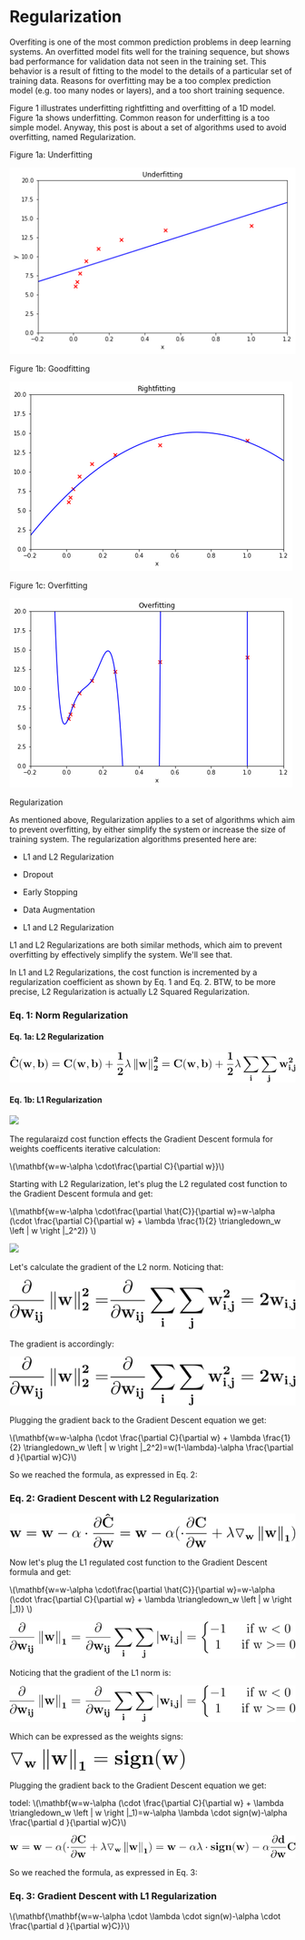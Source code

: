 # Regularization

Overfiting is one of the most common prediction problems in deep learning systems. An overfitted model fits well for the training sequence, but shows bad performance for validation data not seen in the training set. This behavior is a result of fitting to the model to the details of a particular set of training data. Reasons for overfitting may be a too complex prediction model (e.g. too many nodes or layers), and a too short training sequence. 

Figure 1 illustrates underfitting rightfitting and overfitting of a 1D model. Figure 1a shows underfitting. Common reason for underfitting is a too simple model. Anyway, this post is about a set of algorithms used to avoid overfitting, named Regularization.

Figure 1a: Underfitting

![](../assets/images/regularization/underfitting.png)
 
Figure 1b: Goodfitting

![](../assets/images/regularization/rightfitting.png)
  
Figure 1c: Overfitting

![](../assets/images/regularization/overfitting.png)



Regularization

As mentioned above, Regularization applies to a set of algorithms which aim to prevent overfitting, by either simplify the system or increase the size of training system. The regularization algorithms presented here are:

- L1 and L2 Regularization
- Dropout
- Early Stopping
- Data Augmentation

- L1 and L2 Regularization

L1 and L2 Regularizations are both similar methods, which aim to prevent overfitting by effectively simplify the system. We'll see that.

In L1 and L2 Regularizations, the cost function is incremented by a regularization coefficient as shown by Eq. 1 and Eq. 2. BTW, to be more precise, L2 Regularization is actually L2 Squared Regularization.

### Eq. 1: Norm Regularization

#### Eq. 1a: L2 Regularization

![](../assets/images/regularization/l2-regularization.svg)

#### Eq. 1b: L1 Regularization

![](../assets/images/regularization/12-regularization.svg)



The regularaizd cost function effects the Gradient Descent formula for weights coefficents iterative calculation:

\\(\mathbf{w=w-\alpha \cdot\frac{\partial C}{\partial w}}\\)

Starting with L2 Regularization, let's plug the L2 regulated cost function to the Gradient Descent formula and get:

\\(\mathbf{w=w-\alpha \cdot\frac{\partial \hat{C}}{\partial w}=w-\alpha (\cdot \frac{\partial C}{\partial w} + \lambda \frac{1}{2} \triangledown_w \left \| w \right \|_2^2)}
\\)

![](../assets/images/regularization/l2-gradient-descent.svg)


Let's calculate the gradient of the L2 norm. Noticing that:

![](../assets/images/regularization/l2-derivative.svg)


The gradient is accordingly:

![](../assets/images/regularization/l2-derivative.svg)


Plugging the gradient back to the Gradient Descent equation we get:

\\(\mathbf{w=w-\alpha (\cdot \frac{\partial C}{\partial w} + \lambda \frac{1}{2} \triangledown_w \left \| w \right \|_2^2)=w(1-\lambda)-\alpha \frac{\partial d }{\partial w}C}\\)


So we reached the formula, as expressed in Eq. 2:

### Eq. 2: Gradient Descent with L2 Regularization

![](../assets/images/regularization/l1-gradient.svg)



Now let's plug the L1 regulated cost function to the Gradient Descent formula and get:

\\(\mathbf{w=w-\alpha \cdot\frac{\partial \hat{C}}{\partial w}=w-\alpha (\cdot \frac{\partial C}{\partial w} + \lambda \triangledown_w \left \| w \right \|_1)}
\\)

![](../assets/images/regularization/l1-derivative.svg)


Noticing that the gradient of the L1 norm is:

![](../assets/images/regularization/l1-derivative.svg)

Which can be expressed as the weights signs:


![](../assets/images/regularization/l1-gradient-sign.svg)


Plugging the gradient back to the Gradient Descent equation we get:

todel:
\\(\mathbf{w=w-\alpha (\cdot \frac{\partial C}{\partial w} + \lambda \triangledown_w \left \| w \right \|_1)=w-\alpha \lambda \cdot sign(w)-\alpha \frac{\partial d }{\partial w}C}\\)

![](../assets/images/regularization/l1-gradient-descent.svg)


So we reached the formula, as expressed in Eq. 3:

### Eq. 3: Gradient Descent with L1 Regularization

\\(\mathbf{\mathbf{w=w-\alpha \cdot \lambda \cdot sign(w)-\alpha \cdot \frac{\partial d }{\partial w}C}}\\)




